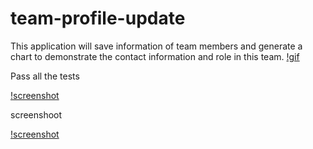 # team-profile-update

This application will save information of team members and generate a chart to demonstrate the contact information and role in this team.
[!gif](./sample.gif)

Pass all the tests

[!screenshot](./sample.png)

screenshoot

[!screenshot](./team.png)